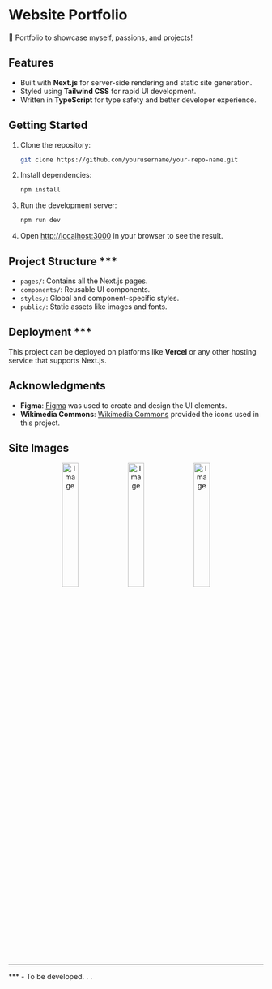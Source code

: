 # Website Portfolio
💼 Portfolio to showcase myself, passions, and projects!

## Features
- Built with **Next.js** for server-side rendering and static site generation.
- Styled using **Tailwind CSS** for rapid UI development.
- Written in **TypeScript** for type safety and better developer experience.

## Getting Started
1. Clone the repository:
    ```bash
    git clone https://github.com/yourusername/your-repo-name.git
    ```
2. Install dependencies:
    ```bash
    npm install
    ```
3. Run the development server:
    ```bash
    npm run dev
    ```
4. Open [http://localhost:3000](http://localhost:3000) in your browser to see the result.

## Project Structure ***
- `pages/`: Contains all the Next.js pages.
- `components/`: Reusable UI components.
- `styles/`: Global and component-specific styles.
- `public/`: Static assets like images and fonts.

## Deployment ***
This project can be deployed on platforms like **Vercel** or any other hosting service that supports Next.js.

## Acknowledgments
- **Figma**: [Figma](https://www.figma.com/) was used to create and design the UI elements.
- **Wikimedia Commons**: [Wikimedia Commons](https://commons.wikimedia.org/wiki/) provided the icons used in this project.

## Site Images
<div align="center">
    <img width="25%" alt="Image" src="https://github.com/user-attachments/assets/d4aeda2d-f853-4fae-9274-c632f149b1ae" />
    <img width="25%" alt="Image" src="https://github.com/user-attachments/assets/be9f74d9-85c6-41e7-9e57-0281897679f1" />
    <img width="25%" alt="Image" src="https://github.com/user-attachments/assets/f42a9261-b271-4490-9023-b9bba5a30973" />
</div>


---

*** - To be developed. . .
